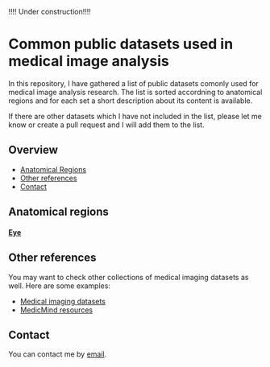 !!!! Under construction!!!!
# Common public datasets used in medical image analysis
In this repository, I have gathered a list of public datasets comonly used for medical image analysis research. The list is sorted accordning to anatomical regions and for each set a short description about its content is available.  

If there are other datasets which I have not included in the list, please let me know or create a pull request and I will add them to the list. 

## Overview
- [Anatomical Regions](#anatomical-regions)
- [Other references](#other-references)
- [Contact](#contact)

## Anatomical regions
#### [Eye](Eye.md)
<!--#### Full body
#### Brain
#### Heart
#### Breast
#### Lung
#### Chest
#### Spine
#### Abdomen
#### Pelvis
#### Liver
#### Colon
#### Ovary
#### Skin
#### Nuclei 
#### Blood vessels -->

## Other references
You may want to check other collections of medical imaging datasets as well. Here are some examples:
- [Medical imaging datasets](https://github.com/sfikas/medical-imaging-datasets)
- [MedicMind resources](https://www.medicmind.tech/resources-2/)

## Contact
You can contact me by [email](samaneh.abbasis@gmail.com).




